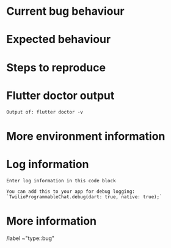 <!-- When reporting a bug, please read this complete template and fill all the questions in order to get a better response -->

# Current bug behaviour
<!-- What is the current behaviour that you see? -->

# Expected behaviour
<!-- What behaviour did you expect? -->

# Steps to reproduce
<!-- This one is very important, please be very precise in how we can reproduce this bug -->
<!-- If possible please report steps based on the example from this plugin! -->

# Flutter doctor output
<!-- Execute in a terminal and put output into code block below -->
```
Output of: flutter doctor -v
```

# More environment information
<!--
Create a list of more environment information, like:
* Plugin version: 0.0.1
* Platform affected: android, ios, web
* Platform version affected: android 9, ios 13
-->

# Log information
<!-- If you have any debug / error logging, please fill it here within the code block below -->
```
Enter log information in this code block

You can add this to your app for debug logging: `TwilioProgrammableChat.debug(dart: true, native: true);`
```

# More information
<!-- Do you have any other usefull information about this bug report? Please write it down here -->
<!-- Possible helpful information: Screenshots, video's, references to other sites/repositories -->

<!-- DO NOT CHANGE ANYTHING BELOW THIS LINE -->
/label ~"type::bug"